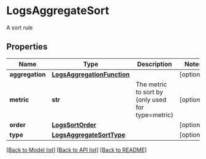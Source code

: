 # LogsAggregateSort

A sort rule
## Properties
Name | Type | Description | Notes
------------ | ------------- | ------------- | -------------
**aggregation** | [**LogsAggregationFunction**](LogsAggregationFunction.md) |  | [optional] 
**metric** | **str** | The metric to sort by (only used for type&#x3D;metric) | [optional] 
**order** | [**LogsSortOrder**](LogsSortOrder.md) |  | [optional] 
**type** | [**LogsAggregateSortType**](LogsAggregateSortType.md) |  | [optional] 

[[Back to Model list]](README.md#documentation-for-models) [[Back to API list]](README.md#documentation-for-api-endpoints) [[Back to README]](README.md)


